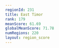 ```yaml
---
regionId: 231
title: East Timor
rank: 179
meanScore: 61.69
globalMeanScore: 71.78
numRegions: 220
layout: region_score
---
```

